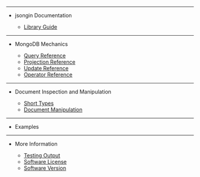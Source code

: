 <!-- _sidebar.md -->

<hr>

- jsongin Documentation

	- [Library Guide](guides/Library%20Guide.md)

<hr>

- MongoDB Mechanics

	- [Query Reference](guides/Query%20Reference.md)
	- [Projection Reference](guides/Projection%20Reference.md)
	- [Update Reference](guides/Update%20Reference.md)
	- [Operator Reference](guides/Operators%20Reference.md)

<hr>

- Document Inspection and Manipulation

	- [Short Types](guides/Short%20Types.md)
	- [Document Manipulation](guides/Document%20Manipulation.md)

<hr>

- Examples



<hr>

- More Information

	- [Testing Output](external/tests.md)
	- [Software License](external/license.md)
	- [Software Version](external/version.md)
